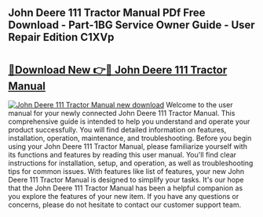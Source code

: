 ## John Deere 111 Tractor Manual PDf Free Download - Part-1BG Service Owner Guide - User Repair Edition C1XVp

# <h2><a href="http://bc82970.oget.top/?id=John+Deere+111+Tractor+Manual">🔗Download New 👉🔴 John Deere 111 Tractor Manual</a></h2>

[![John Deere 111 Tractor Manual new download](https://i.imgur.com/5g1atiW.png)](http://bc82970.oget.top/?id=John+Deere+111+Tractor+Manual)
Welcome to the user manual for your newly connected John Deere 111 Tractor Manual. This comprehensive guide is intended to help you understand and operate your product successfully. You will find detailed information on features, installation, operation, maintenance, and troubleshooting. Before you begin using your John Deere 111 Tractor Manual, please familiarize yourself with its functions and features by reading this user manual. You'll find clear instructions for installation, setup, and operation, as well as troubleshooting tips for common issues. With features like list of features, your new John Deere 111 Tractor Manual is designed to simplify your tasks. It's our hope that the John Deere 111 Tractor Manual has been a helpful companion as you explore the features of your new item. If you have any questions or concerns, please do not hesitate to contact our customer support team.
